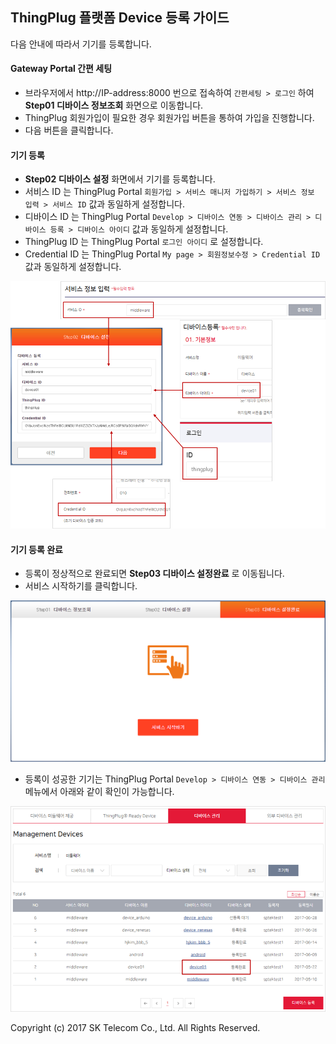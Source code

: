 ## ThingPlug 플랫폼 Device 등록 가이드
다음 안내에 따라서 기기를 등록합니다.

#### Gateway Portal 간편 세팅
* 브라우저에서 http://IP-address:8000 번으로 접속하여 `간편세팅 > 로그인` 하여 **Step01 디바이스 정보조회** 화면으로 이동합니다.
* ThingPlug 회원가입이 필요한 경우 회원가입 버튼을 통하여 가입을 진행합니다.
* 다음 버튼을 클릭합니다.

#### 기기 등록
*  **Step02 디바이스 설정** 화면에서 기기를 등록합니다.
*  서비스 ID 는 ThingPlug Portal `회원가입 > 서비스 매니저 가입하기 > 서비스 정보 입력 > 서비스 ID` 값과 동일하게 설정합니다.
*  디바이스 ID 는 ThingPlug Portal `Develop > 디바이스 연동 > 디바이스 관리 > 디바이스 등록 > 디바이스 아이디` 값과 동일하게 설정합니다.
*  ThingPlug ID 는 ThingPlug Portal `로그인 아이디` 로 설정합니다.
*  Credential ID 는 ThingPlug Portal `My page > 회원정보수정 > Credential ID` 값과 동일하게 설정합니다.

![](images/registerDevice.png)

#### 기기 등록 완료
* 등록이 정상적으로 완료되면 **Step03 디바이스 설정완료** 로 이동됩니다.
* 서비스 시작하기를 클릭합니다.

![](images/registerCompleted.png)

* 등록이 성공한 기기는 ThingPlug Portal `Develop > 디바이스 연동 > 디바이스 관리` 메뉴에서 아래와 같이 확인이 가능합니다.

![](images/checkResult.png)

Copyright (c) 2017 SK Telecom Co., Ltd. All Rights Reserved.